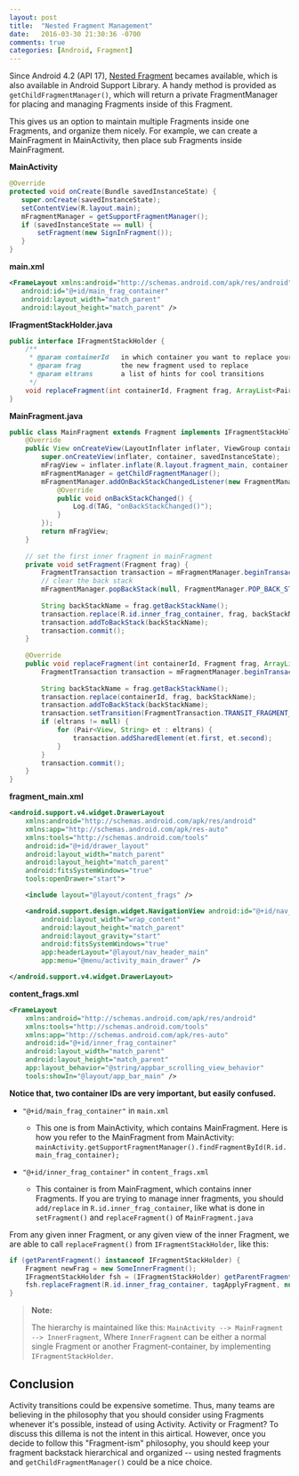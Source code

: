 ```yaml
---
layout: post
title:  "Nested Fragment Management"
date:   2016-03-30 21:30:36 -0700
comments: true
categories: [Android, Fragment]
---
```

Since Android 4.2 (API 17), [Nested Fragment](http://developer.android.com/about/versions/android-4.2.html#NestedFragments) becames available, which is also available in Android Support Library.
A handy method is provided as `getChildFragmentManager()`, which will return a private FragmentManager for placing and managing Fragments inside of this Fragment.

This gives us an option to maintain multiple Fragments inside one Fragments, and organize them nicely. For example, we can create a MainFragment in MainActivity, then place sub Fragments inside MainFragment.

**MainActivity**

```java
@Override
protected void onCreate(Bundle savedInstanceState) {
   super.onCreate(savedInstanceState);
   setContentView(R.layout.main);
   mFragmentManager = getSupportFragmentManager();
   if (savedInstanceState == null) {
       setFragment(new SignInFragment());
   }
}
```

**main.xml**

```xml
<FrameLayout xmlns:android="http://schemas.android.com/apk/res/android"
   android:id="@+id/main_frag_container"
   android:layout_width="match_parent"
   android:layout_height="match_parent" />
```

**IFragmentStackHolder.java**

```java
public interface IFragmentStackHolder {
    /**
     * @param containerId   in which container you want to replace your new fragment to.
     * @param frag          the new fragment used to replace
     * @param eltrans       a list of hints for cool transitions
     */
    void replaceFragment(int containerId, Fragment frag, ArrayList<Pair<View, String>> eltrans);
}
```

**MainFragment.java**

```java
public class MainFragment extends Fragment implements IFragmentStackHolder {
    @Override
    public View onCreateView(LayoutInflater inflater, ViewGroup container, Bundle savedInstanceState) {
        super.onCreateView(inflater, container, savedInstanceState);
        mFragView = inflater.inflate(R.layout.fragment_main, container, false);
        mFragmentManager = getChildFragmentManager();
        mFragmentManager.addOnBackStackChangedListener(new FragmentManager.OnBackStackChangedListener() {
            @Override
            public void onBackStackChanged() {
                Log.d(TAG, "onBackStackChanged()");
            }
        });
        return mFragView;
    }
    
    // set the first inner fragment in mainFragment
    private void setFragment(Fragment frag) {
        FragmentTransaction transaction = mFragmentManager.beginTransaction();
        // clear the back stack
        mFragmentManager.popBackStack(null, FragmentManager.POP_BACK_STACK_INCLUSIVE);
        
        String backStackName = frag.getBackStackName();
        transaction.replace(R.id.inner_frag_container, frag, backStackName);
        transaction.addToBackStack(backStackName);
        transaction.commit();
    }
    
    @Override
    public void replaceFragment(int containerId, Fragment frag, ArrayList<Pair<View, String>> eltrans) {
        FragmentTransaction transaction = mFragmentManager.beginTransaction();
        
        String backStackName = frag.getBackStackName();
        transaction.replace(containerId, frag, backStackName);
        transaction.addToBackStack(backStackName);
        transaction.setTransition(FragmentTransaction.TRANSIT_FRAGMENT_OPEN);
        if (eltrans != null) {
            for (Pair<View, String> et : eltrans) {
                transaction.addSharedElement(et.first, et.second);
            }
        }
        transaction.commit();
    }
}
```

**fragment_main.xml**

```xml
<android.support.v4.widget.DrawerLayout
    xmlns:android="http://schemas.android.com/apk/res/android"
    xmlns:app="http://schemas.android.com/apk/res-auto"
    xmlns:tools="http://schemas.android.com/tools" 
    android:id="@+id/drawer_layout"
    android:layout_width="match_parent" 
    android:layout_height="match_parent"
    android:fitsSystemWindows="true" 
    tools:openDrawer="start">

    <include layout="@layout/content_frags" />

    <android.support.design.widget.NavigationView android:id="@+id/nav_view"
        android:layout_width="wrap_content" 
        android:layout_height="match_parent"
        android:layout_gravity="start" 
        android:fitsSystemWindows="true"
        app:headerLayout="@layout/nav_header_main" 
        app:menu="@menu/activity_main_drawer" />

</android.support.v4.widget.DrawerLayout>
```

**content_frags.xml**

```xml
<FrameLayout
    xmlns:android="http://schemas.android.com/apk/res/android"
    xmlns:tools="http://schemas.android.com/tools"
    xmlns:app="http://schemas.android.com/apk/res-auto"
    android:id="@+id/inner_frag_container"
    android:layout_width="match_parent"
    android:layout_height="match_parent"
    app:layout_behavior="@string/appbar_scrolling_view_behavior"
    tools:showIn="@layout/app_bar_main" />
```

**Notice that, two container IDs are very important, but easily confused.**

* `"@+id/main_frag_container"` in `main.xml`
	* This one is from MainActivity, which contains MainFragment. Here is how you refer to the MainFragment from MainActivity:  `mainActivity.getSupportFragmentManager().findFragmentById(R.id.main_frag_container);`
    
* `"@+id/inner_frag_container"` in `content_frags.xml`
	* This container is from MainFragment, which contains inner Fragments. If you are trying to manage inner fragments, you should `add/replace` in `R.id.inner_frag_container`, like what is done in `setFragment()` and `replaceFragment()` of `MainFragment.java`

From any given inner Fragment, or any given view of the inner Fragment, we are able to call `replaceFragment()` from `IFragmentStackHolder`, like this:

```java
if (getParentFragment() instanceof IFragmentStackHolder) {
    Fragment newFrag = new SomeInnerFragment();
    IFragmentStackHolder fsh = (IFragmentStackHolder) getParentFragment();
    fsh.replaceFragment(R.id.inner_frag_container, tagApplyFragment, null);
}
```

> **Note:** 
> 
> The hierarchy is maintained like this: 
`MainActivity --> MainFragment --> InnerFragment`, Where `InnerFragment` can be either a normal single Fragment or another Fragment-container, by implementing `IFragmentStackHolder`.

## Conclusion
Activity transitions could be expensive sometime. Thus, many teams are believing in the philosophy that you should consider using Fragments whenever it's possible, instead of using Activity. Activity or Fragment? To discuss this dillema is not the intent in this airtical. However, once you decide to follow this "Fragment-ism" philosophy, you should keep your fragment backstack hierarchical and organized -- using nested fragments and `getChildFragmentManager()` could be a nice choice.
